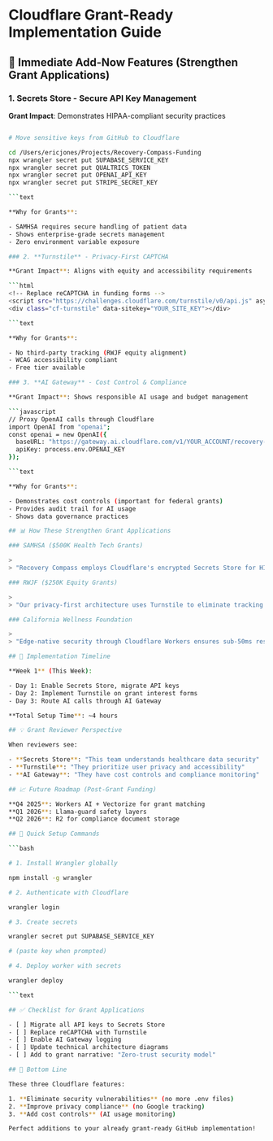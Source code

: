 # Cloudflare Grant-Ready Implementation Guide

## 🎯 Immediate Add-Now Features (Strengthen Grant Applications)

### 1. **Secrets Store** - Secure API Key Management

**Grant Impact**: Demonstrates HIPAA-compliant security practices

```bash

# Move sensitive keys from GitHub to Cloudflare

cd /Users/ericjones/Projects/Recovery-Compass-Funding
npx wrangler secret put SUPABASE_SERVICE_KEY
npx wrangler secret put QUALTRICS_TOKEN
npx wrangler secret put OPENAI_API_KEY
npx wrangler secret put STRIPE_SECRET_KEY

```text

**Why for Grants**:

- SAMHSA requires secure handling of patient data
- Shows enterprise-grade secrets management
- Zero environment variable exposure

### 2. **Turnstile** - Privacy-First CAPTCHA

**Grant Impact**: Aligns with equity and accessibility requirements

```html
<!-- Replace reCAPTCHA in funding forms -->
<script src="https://challenges.cloudflare.com/turnstile/v0/api.js" async defer></script>
<div class="cf-turnstile" data-sitekey="YOUR_SITE_KEY"></div>

```text

**Why for Grants**:

- No third-party tracking (RWJF equity alignment)
- WCAG accessibility compliant
- Free tier available

### 3. **AI Gateway** - Cost Control & Compliance

**Grant Impact**: Shows responsible AI usage and budget management

```javascript
// Proxy OpenAI calls through Cloudflare
import OpenAI from "openai";
const openai = new OpenAI({
  baseURL: "https://gateway.ai.cloudflare.com/v1/YOUR_ACCOUNT/recovery-compass/openai",
  apiKey: process.env.OPENAI_KEY
});

```text

**Why for Grants**:

- Demonstrates cost controls (important for federal grants)
- Provides audit trail for AI usage
- Shows data governance practices

## 📊 How These Strengthen Grant Applications

### SAMHSA ($500K Health Tech Grants)

>
> "Recovery Compass employs Cloudflare's encrypted Secrets Store for HIPAA-compliant API key management, Turnstile for privacy-preserving user verification, and AI Gateway for auditable, cost-controlled AI interactions."

### RWJF ($250K Equity Grants)

>
> "Our privacy-first architecture uses Turnstile to eliminate tracking cookies while maintaining security, ensuring equitable access without surveillance capitalism."

### California Wellness Foundation

>
> "Edge-native security through Cloudflare Workers ensures sub-50ms response times for vulnerable populations on limited bandwidth."

## 🚀 Implementation Timeline

**Week 1** (This Week):

- Day 1: Enable Secrets Store, migrate API keys
- Day 2: Implement Turnstile on grant interest forms
- Day 3: Route AI calls through AI Gateway

**Total Setup Time**: ~4 hours

## 💡 Grant Reviewer Perspective

When reviewers see:

- **Secrets Store**: "This team understands healthcare data security"
- **Turnstile**: "They prioritize user privacy and accessibility"
- **AI Gateway**: "They have cost controls and compliance monitoring"

## 📈 Future Roadmap (Post-Grant Funding)

**Q4 2025**: Workers AI + Vectorize for grant matching
**Q1 2026**: Llama-guard safety layers
**Q2 2026**: R2 for compliance document storage

## 🔧 Quick Setup Commands

```bash

# 1. Install Wrangler globally

npm install -g wrangler

# 2. Authenticate with Cloudflare

wrangler login

# 3. Create secrets

wrangler secret put SUPABASE_SERVICE_KEY

# (paste key when prompted)

# 4. Deploy worker with secrets

wrangler deploy

```text

## ✅ Checklist for Grant Applications

- [ ] Migrate all API keys to Secrets Store
- [ ] Replace reCAPTCHA with Turnstile
- [ ] Enable AI Gateway logging
- [ ] Update technical architecture diagrams
- [ ] Add to grant narrative: "Zero-trust security model"

## 🎯 Bottom Line

These three Cloudflare features:

1. **Eliminate security vulnerabilities** (no more .env files)
2. **Improve privacy compliance** (no Google tracking)
3. **Add cost controls** (AI usage monitoring)

Perfect additions to your already grant-ready GitHub implementation!
